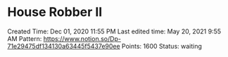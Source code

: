 # House Robber II

Created Time: Dec 01, 2020 11:55 PM
Last edited time: May 20, 2021 9:55 AM
Pattern: https://www.notion.so/Dp-71e29475df134130a63445f5437e90ee
Points: 1600
Status: waiting